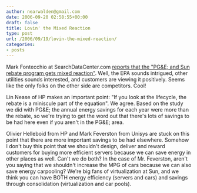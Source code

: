 ```yaml
---
author: nearwalden@gmail.com
date: 2006-09-20 02:58:55+00:00
draft: false
title: Lovin' the Mixed Reaction
type: post
url: /2006/09/19/lovin-the-mixed-reaction/
categories:
- posts
---
```


Mark Fontecchio at SearchDataCenter.com [reports that the "PG&E; and Sun rebate program gets mixed reaction"](http://searchdatacenter.techtarget.com/originalContent/0,289142,sid80_gci1212848,00.html).  Well, the EPA sounds intrigued, other utilities sounds interested, and customers are viewing it positively.  Seems like the only folks on the other side are competitors.  Cool!





Lin Nease of HP makes an important point:  "If you look at the lifecycle, the rebate is a miniscule part of the equation".  We agree.  Based on the study we did with PG&E; the annual energy savings for each year were more than the rebate, so we're trying to get the word out that there's lots of savings to be had here even if you aren't in the PG&E; area. 





Olivier Helleboid from HP and Mark Feverston from Unisys are stuck on this point that there are more important savings to be had elsewhere.  Somehow I don't buy this point that we shouldn't design, deliver and reward customers for buying more efficient servers because we can save energy in other places as well.  Can't we do both?  In the case of Mr. Feverston, aren't you saying that we shouldn't increase the MPG of cars because we can also save energy carpooling?  We're big fans of virtualization at Sun, and we think you can have BOTH energy efficiency (servers and cars) and savings through consolidation (virtualization and car pools).  



